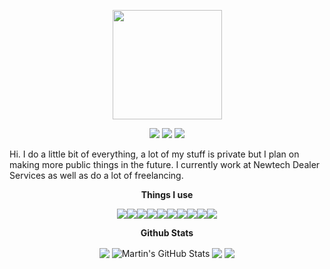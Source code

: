 
<p align="center">
  <img width="175" height="175" src="https://i.ibb.co/K6RrTjc/logo.png">
</p>

<p align="center">
  <img src="https://img.shields.io/badge/-Work_Account-lightgrey?style=flat-square&labelColor=lightgrey&logo=github&logoColor=white&link=https://github.com/andrewgosselin-nt">
  <img src="https://img.shields.io/badge/-Personal_Account-lightgrey?style=flat-square&labelColor=lightgrey&logo=github&logoColor=white&link=https://github.com/andrewgosselin">
  <img src="https://img.shields.io/badge/-Cyrex%231012-7289DA?style=flat-square&labelColor=7289DA&logo=discord&logoColor=white&link=https://discordapp.com)](https://discordapp.com">
</p>


Hi. I do a little bit of everything, a lot of my stuff is private but I plan on making more public things in the future.
I currently work at Newtech Dealer Services as well as do a lot of freelancing.

<p align="center">
  <b>Things I use</b>
</p>
<p align="center">
  <img align="center" src="https://img.shields.io/badge/OS-Linux-informational?style=flat&logo=linux&logoColor=white&color=2bbc8a" /><img align="center" src="https://img.shields.io/badge/Code-Python-informational?style=flat&logo=python&logoColor=white&color=2bbc8a"/><img align="center" src="https://img.shields.io/badge/Editor-Visual_Studio_Code-informational?style=flat&logo=visual-studio-code&logoColor=white&color=2bbc8a" /><img align="center" src="https://img.shields.io/badge/Code-JavaScript-informational?style=flat&logo=javascript&logoColor=white&color=2bbc8a" /><img align="center" src="https://img.shields.io/badge/Code-PHP-informational?style=flat&logo=php&logoColor=white&color=2bbc8a" /><img align="center" src="https://img.shields.io/badge/Code-Make-informational?style=flat&logo=cmake&logoColor=white&color=2bbc8a" /><img align="center" src="https://img.shields.io/badge/Code-Vue-informational?style=flat&logo=vue.js&logoColor=white&color=2bbc8a" /><img align="center" src="https://img.shields.io/badge/Shell-Bash-informational?style=flat&logo=gnu-bash&logoColor=white&color=2bbc8a" /><img align="center" src="https://img.shields.io/badge/Tools-Docker-informational?style=flat&logo=docker&logoColor=white&color=2bbc8a" /><img align="center" src="https://img.shields.io/badge/Tools-Kubernetes-informational?style=flat&logo=kubernetes&logoColor=white&color=2bbc8a" />
</p>

<p align="center">
  <b>Github Stats</b>
</p>
<p align="center">

  <img align="center" src="https://github-readme-stats.vercel.app/api/top-langs/?username=andrewgosselin&hide=java,html&title_color=ffffff&text_color=c9cacc&icon_color=2bbc8a&bg_color=1d1f21" />
  <img align="center" src="https://github-readme-stats.vercel.app/api?username=andrewgosselin&show_icons=true&line_height=27&count_private=true&title_color=ffffff&text_color=c9cacc&icon_color=2bbc8a&bg_color=1d1f21" alt="Martin's GitHub Stats" />
  <img align="center" src="https://github-readme-stats.vercel.app/api/pin/?username=andrewgosselin&repo=music-recognition&title_color=ffffff&text_color=c9cacc&icon_color=2bbc8a&bg_color=1d1f21" />
  <img align="center" src="https://github-readme-stats.vercel.app/api/pin/?username=andrewgosselin&repo=abandoned-code&title_color=ffffff&text_color=c9cacc&icon_color=2bbc8a&bg_color=1d1f21" />   
</p>
